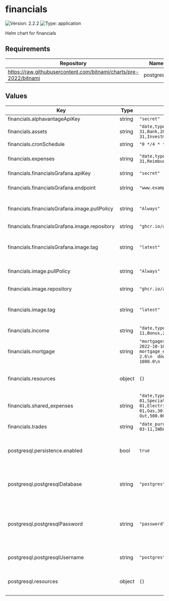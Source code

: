 # financials

![Version: 2.2.2](https://img.shields.io/badge/Version-2.2.2-informational?style=flat-square) ![Type: application](https://img.shields.io/badge/Type-application-informational?style=flat-square)

Helm chart for financials

## Requirements

| Repository | Name | Version |
|------------|------|---------|
| https://raw.githubusercontent.com/bitnami/charts/pre-2022/bitnami | postgresql | 10.12.4 |

## Values

| Key | Type | Default | Description |
|-----|------|---------|-------------|
| financials.alphavantageApiKey | string | `"secret"` |  |
| financials.assets | string | `"date,type,amount\n2020-03-31,CPF,1000\n2020-03-31,Bank,20000\n2020-03-31,Mortgage,-40000\n2020-03-31,Investments,20000"` | CSV values for the assets |
| financials.cronSchedule | string | `"0 */4 * * *"` | cron schedule |
| financials.expenses | string | `"date,type,amount\n2020-03-31,Credit Card,500\n2020-03-31,Reimbursement,-200\n2020-03-31,Tithe,800"` | CSV values for the expenses |
| financials.financialsGrafana.apiKey | string | `"secret"` |  |
| financials.financialsGrafana.endpoint | string | `"www.example.com:3000"` | URL and port of the grafana site |
| financials.financialsGrafana.image.pullPolicy | string | `"Always"` | Image pull policy in Kubernetes |
| financials.financialsGrafana.image.repository | string | `"ghcr.io/ashwinath/financials-grafana"` | Respository of the image. |
| financials.financialsGrafana.image.tag | string | `"latest"` | Override this value for the desired image tag |
| financials.image.pullPolicy | string | `"Always"` | Image pull policy in Kubernetes |
| financials.image.repository | string | `"ghcr.io/ashwinath/financials"` | Respository of the image. |
| financials.image.tag | string | `"latest"` | Override this value for the desired image tag |
| financials.income | string | `"date,type,amount\n2021-03-11,Base,500\n2021-03-11,Bonus,200"` | CSV values for the income |
| financials.mortgage | string | `"mortgages:\n- total: 50000.0\n  mortgage_first_payment: 2022-10-10\n  mortgage_duration_in_years: 25\n  mortgage_end_date: 2047-10-10\n  interest_rate_percentage: 2.6\n  downpayments:\n  - date: 2021-10-10\n    sum: 1000.0\n  - date: 2021-12-12\n    sum: 20000.0"` | YAML values for mortgage |
| financials.resources | object | `{}` | Resources requests and limits for the financial app |
| financials.shared_expenses | string | `"date,type,amount\n2023-01-01,Special:Renovations,5000.00\n2023-01-01,Electricity,100.00\n2023-01-01,Water,50.00\n2023-01-01,Gas,30.00\n2023-01-01,Grocery,300.00\n2023-01-01,Eating Out,500.00"` | CSV values for shared expenses |
| financials.trades | string | `"date_purchased,symbol,trade_type,price_each,quantity\n2021-03-11,IWDA.LON,buy,76.34,10"` | CSV values for the trades |
| postgresql.persistence.enabled | bool | `true` | Persist Postgresql data in a Persistent Volume Claim  |
| postgresql.postgresqlDatabase | string | `"postgres"` | Database name for Turing Postgresql database |
| postgresql.postgresqlPassword | string | `"password"` | Password for postgresql database, highly recommended to change this value |
| postgresql.postgresqlUsername | string | `"postgres"` | Username for postgresql database |
| postgresql.resources | object | `{}` | Resources requests and limits for the database |

